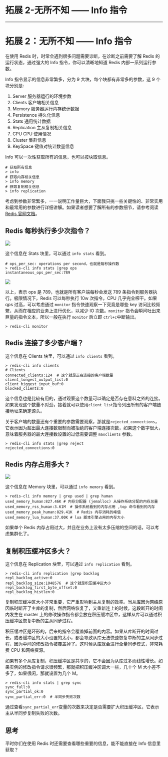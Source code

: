 
# 拓展 2-无所不知 —— Info 指令
---

# 拓展 2：无所不知 —— Info 指令

在使用 Redis 时，时常会遇到很多问题需要诊断，在诊断之前需要了解 Redis 的运行状态，通过强大的 Info 指令，你可以清晰地知道 Redis 内部一系列运行参数。

Info 指令显示的信息非常繁多，分为 9 大块，每个块都有非常多的参数，这 9 个块分别是:

1.  Server 服务器运行的环境参数
2.  Clients 客户端相关信息
3.  Memory 服务器运行内存统计数据
4.  Persistence 持久化信息
5.  Stats 通用统计数据
6.  Replication 主从复制相关信息
7.  CPU CPU 使用情况
8.  Cluster 集群信息
9.  KeySpace 键值对统计数量信息

Info 可以一次性获取所有的信息，也可以按块取信息。

```
# 获取所有信息
> info
# 获取内存相关信息
> info memory
# 获取复制相关信息
> info replication
```

考虑到参数非常繁多，一一说明工作量巨大，下面我只挑一些关键性的、非常实用和最常用的参数进行详细讲解。如果读者想要了解所有的参数细节，请参考阅读 [Redis 官网文档](https://redis.io/commands/info)。

## Redis 每秒执行多少次指令？

![](https://p1-jj.byteimg.com/tos-cn-i-t2oaga2asx/gold-user-assets/2018/7/16/164a14ce6633c24a~tplv-t2oaga2asx-image.image)

这个信息在 Stats 块里，可以通过 `info stats` 看到。

```
# ops_per_sec: operations per second，也就是每秒操作数
> redis-cli info stats |grep ops
instantaneous_ops_per_sec:789
```

![](https://p1-jj.byteimg.com/tos-cn-i-t2oaga2asx/gold-user-assets/2018/7/13/1649181bd00bed33~tplv-t2oaga2asx-image.image)

以上，表示 ops 是 789，也就是所有客户端每秒会发送 789 条指令到服务器执行。极限情况下，Redis 可以每秒执行 10w 次指令，CPU 几乎完全榨干。如果 qps 过高，可以考虑通过 `monitor` 指令快速观察一下究竟是哪些 key 访问比较频繁，从而在相应的业务上进行优化，以减少 IO 次数。`monitor` 指令会瞬间吐出来巨量的指令文本，所以一般在执行 `monitor` 后立即 `ctrl+c`中断输出。

```
> redis-cli monitor
```

## Redis 连接了多少客户端？

这个信息在 Clients 块里，可以通过 `info clients` 看到。

```
> redis-cli info clients
# Clients
connected_clients:124  # 这个就是正在连接的客户端数量
client_longest_output_list:0
client_biggest_input_buf:0
blocked_clients:0
```

这个信息也是比较有用的，通过观察这个数量可以确定是否存在意料之外的连接。如果发现这个数量不对劲，接着就可以使用`client list`指令列出所有的客户端链接地址来确定源头。

关于客户端的数量还有个重要的参数需要观察，那就是`rejected_connections`，它表示因为超出最大连接数限制而被拒绝的客户端连接次数，如果这个数字很大，意味着服务器的最大连接数设置的过低需要调整 `maxclients` 参数。

```
> redis-cli info stats |grep reject
rejected_connections:0
```

## Redis 内存占用多大 \?

![](https://p1-jj.byteimg.com/tos-cn-i-t2oaga2asx/gold-user-assets/2018/7/16/164a14efc8e3e44b~tplv-t2oaga2asx-image.image)

这个信息在 Memory 块里，可以通过 `info memory` 看到。

```
> redis-cli info memory | grep used | grep human
used_memory_human:827.46K # 内存分配器 (jemalloc) 从操作系统分配的内存总量
used_memory_rss_human:3.61M  # 操作系统看到的内存占用 ,top 命令看到的内存
used_memory_peak_human:829.41K  # Redis 内存消耗的峰值
used_memory_lua_human:37.00K # lua 脚本引擎占用的内存大小
```

如果单个 Redis 内存占用过大，并且在业务上没有太多压缩的空间的话，可以考虑集群化了。

## 复制积压缓冲区多大？

这个信息在 Replication 块里，可以通过 `info replication` 看到。

```
> redis-cli info replication |grep backlog
repl_backlog_active:0
repl_backlog_size:1048576  # 这个就是积压缓冲区大小
repl_backlog_first_byte_offset:0
repl_backlog_histlen:0
```

复制积压缓冲区大小非常重要，它严重影响到主从复制的效率。当从库因为网络原因临时断开了主库的复制，然后网络恢复了，又重新连上的时候，这段断开的时间内发生在 master 上的修改操作指令都会放在积压缓冲区中，这样从库可以通过积压缓冲区恢复中断的主从同步过程。

积压缓冲区是环形的，后来的指令会覆盖掉前面的内容。如果从库断开的时间过长，或者缓冲区的大小设置的太小，都会导致从库无法快速恢复中断的主从同步过程，因为中间的修改指令被覆盖掉了。这时候从库就会进行全量同步模式，非常耗费 CPU 和网络资源。

如果有多个从库复制，积压缓冲区是共享的，它不会因为从库过多而线性增长。如果实例的修改指令请求很频繁，那就把积压缓冲区调大一些，几十个 M 大小差不多了，如果很闲，那就设置为几个 M。

```
> redis-cli info stats | grep sync
sync_full:0
sync_partial_ok:0
sync_partial_err:0  # 半同步失败次数
```

通过查看`sync_partial_err`变量的次数来决定是否需要扩大积压缓冲区，它表示主从半同步复制失败的次数。

## 思考

平时你们在使用 Redis 时还需要查看哪些重要的信息，能不能直接在 Info 信息里获取？
    
